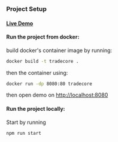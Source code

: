 ### Project Setup

#### [Live Demo]()

#### Run the project from docker:

build docker's container image by running:

```bash
docker build -t tradecore .
```

then the container using:

```bash
docker run -dp 8080:80 tradecore
```

then open demo on [http://localhost:8080](http://localhost:8080)

#### Run the project locally:

Start by running

```bash
npm run start
``` 
